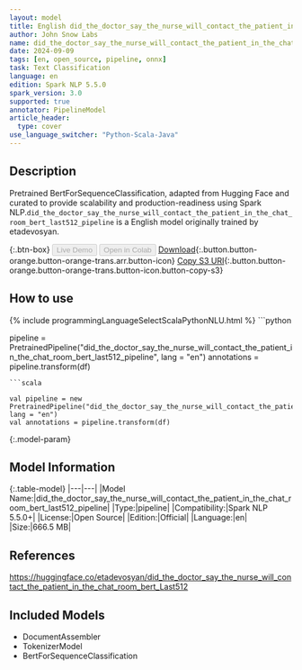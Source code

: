 ```yaml
---
layout: model
title: English did_the_doctor_say_the_nurse_will_contact_the_patient_in_the_chat_room_bert_last512_pipeline pipeline BertForSequenceClassification from etadevosyan
author: John Snow Labs
name: did_the_doctor_say_the_nurse_will_contact_the_patient_in_the_chat_room_bert_last512_pipeline
date: 2024-09-09
tags: [en, open_source, pipeline, onnx]
task: Text Classification
language: en
edition: Spark NLP 5.5.0
spark_version: 3.0
supported: true
annotator: PipelineModel
article_header:
  type: cover
use_language_switcher: "Python-Scala-Java"
---
```


## Description

Pretrained BertForSequenceClassification, adapted from Hugging Face and curated to provide scalability and production-readiness using Spark NLP.`did_the_doctor_say_the_nurse_will_contact_the_patient_in_the_chat_room_bert_last512_pipeline` is a English model originally trained by etadevosyan.

{:.btn-box}
<button class="button button-orange" disabled>Live Demo</button>
<button class="button button-orange" disabled>Open in Colab</button>
[Download](https://s3.amazonaws.com/auxdata.johnsnowlabs.com/public/models/did_the_doctor_say_the_nurse_will_contact_the_patient_in_the_chat_room_bert_last512_pipeline_en_5.5.0_3.0_1725900998719.zip){:.button.button-orange.button-orange-trans.arr.button-icon}
[Copy S3 URI](s3://auxdata.johnsnowlabs.com/public/models/did_the_doctor_say_the_nurse_will_contact_the_patient_in_the_chat_room_bert_last512_pipeline_en_5.5.0_3.0_1725900998719.zip){:.button.button-orange.button-orange-trans.button-icon.button-copy-s3}

## How to use



<div class="tabs-box" markdown="1">
{% include programmingLanguageSelectScalaPythonNLU.html %}
```python

pipeline = PretrainedPipeline("did_the_doctor_say_the_nurse_will_contact_the_patient_in_the_chat_room_bert_last512_pipeline", lang = "en")
annotations =  pipeline.transform(df)   

```
```scala

val pipeline = new PretrainedPipeline("did_the_doctor_say_the_nurse_will_contact_the_patient_in_the_chat_room_bert_last512_pipeline", lang = "en")
val annotations = pipeline.transform(df)

```
</div>

{:.model-param}
## Model Information

{:.table-model}
|---|---|
|Model Name:|did_the_doctor_say_the_nurse_will_contact_the_patient_in_the_chat_room_bert_last512_pipeline|
|Type:|pipeline|
|Compatibility:|Spark NLP 5.5.0+|
|License:|Open Source|
|Edition:|Official|
|Language:|en|
|Size:|666.5 MB|

## References

https://huggingface.co/etadevosyan/did_the_doctor_say_the_nurse_will_contact_the_patient_in_the_chat_room_bert_Last512

## Included Models

- DocumentAssembler
- TokenizerModel
- BertForSequenceClassification